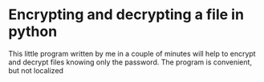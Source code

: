 # Encrypting and decrypting a file in python
 This little program written by me in a couple of minutes will help to encrypt and decrypt files knowing only the password. The program is convenient, but not localized
